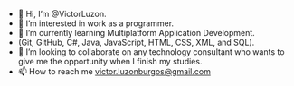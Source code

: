 - 👋 Hi, I’m @VictorLuzon.
- 👀 I’m interested in work as a programmer.
- 🌱 I’m currently learning Multiplatform Application Development.
-  (Git, GitHub, C#, Java, JavaScript, HTML, CSS, XML, and SQL).
- 💞️ I’m looking to collaborate on any technology consultant who wants to give me the opportunity when I finish my studies.
- 📫 How to reach me victor.luzonburgos@gmail.com
